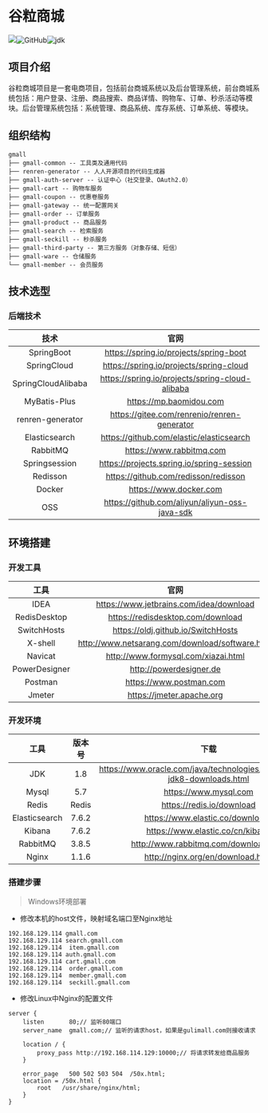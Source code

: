 # 谷粒商城

![](https://img.shields.io/badge/building-passing-green.svg)![GitHub](https://img.shields.io/badge/license-MIT-yellow.svg)![jdk](https://img.shields.io/static/v1?label=oraclejdk&message=8&color=blue)


## 项目介绍

谷粒商城项目是一套电商项目，包括前台商城系统以及后台管理系统，前台商城系统包括：用户登录、注册、商品搜索、商品详情、购物车、订单、秒杀活动等模块。后台管理系统包括：系统管理、商品系统、库存系统、订单系统、等模块。

## 组织结构

```
gmall
├── gmall-common -- 工具类及通用代码
├── renren-generator -- 人人开源项目的代码生成器
├── gmall-auth-server -- 认证中心（社交登录、OAuth2.0）
├── gmall-cart -- 购物车服务
├── gmall-coupon -- 优惠卷服务
├── gmall-gateway -- 统一配置网关
├── gmall-order -- 订单服务
├── gmall-product -- 商品服务
├── gmall-search -- 检索服务
├── gmall-seckill -- 秒杀服务
├── gmall-third-party -- 第三方服务（对象存储、短信）
├── gmall-ware -- 仓储服务
└── gmall-member -- 会员服务
```

## 技术选型

### 后端技术

|        技术         |                      官网                       |
| :----------------:  | :---------------------------------------------: |
|     SpringBoot     |    https://spring.io/projects/spring-boot      |
|    SpringCloud     |           https://spring.io/projects/spring-cloud     |
| SpringCloudAlibaba |                https://spring.io/projects/spring-cloud-alibaba |
|    MyBatis-Plus    |                             https://mp.baomidou.com             |
|  renren-generator  |    https://gitee.com/renrenio/renren-generator   |
|   Elasticsearch    |             https://github.com/elastic/elasticsearch     |
|      RabbitMQ      |                          https://www.rabbitmq.com             |
|   Springsession    |                 https://projects.spring.io/spring-session    |
|      Redisson      |                      https://github.com/redisson/redisson       |
|       Docker       |                     https://www.docker.com              |
|        OSS         |                 https://github.com/aliyun/aliyun-oss-java-sdk  |


## 环境搭建

### 开发工具

|     工具      |                         官网                       |
| :-----------: |   :---------------------------------------------: |
|     IDEA      |             https://www.jetbrains.com/idea/download     |
| RedisDesktop  |         https://redisdesktop.com/download        |
|  SwitchHosts  |             https://oldj.github.io/SwitchHosts        |
|    X-shell    |     http://www.netsarang.com/download/software.html |
|    Navicat    |          http://www.formysql.com/xiazai.html       |
| PowerDesigner |               http://powerdesigner.de             |
|    Postman    |                https://www.postman.com             |
|    Jmeter     |               https://jmeter.apache.org            |


### 开发环境

|     工具      | 版本号 |                             下载                             |
| :-----------: | :----: | :----------------------------------------------------------: |
|      JDK      |  1.8   | https://www.oracle.com/java/technologies/javase/javase-jdk8-downloads.html |
|     Mysql     |  5.7   |                    https://www.mysql.com                     |
|     Redis     | Redis  |                  https://redis.io/download                   |
| Elasticsearch | 7.6.2  |               https://www.elastic.co/downloads               |
|    Kibana     | 7.6.2  |               https://www.elastic.co/cn/kibana               |
|   RabbitMQ    | 3.8.5  |            http://www.rabbitmq.com/download.html             |
|     Nginx     | 1.1.6  |              http://nginx.org/en/download.html               |


### 搭建步骤

> Windows环境部署

- 修改本机的host文件，映射域名端口至Nginx地址

```
192.168.129.114	gmall.com
192.168.129.114	search.gmall.com
192.168.129.114  item.gmall.com
192.168.129.114 auth.gmall.com
192.168.129.114 cart.gmall.com
192.168.129.114  order.gmall.com
192.168.129.114  member.gmall.com
192.168.129.114  seckill.gmall.com
```

- 修改Linux中Nginx的配置文件

```shell
server {
    listen       80;// 监听80端口
    server_name  gmall.com;// 监听的请求host，如果是gulimall.com则接收请求

    location / {
    	proxy_pass http://192.168.114.129:10000;// 将请求转发给商品服务
    }

    error_page   500 502 503 504  /50x.html;
    location = /50x.html {
        root   /usr/share/nginx/html;
    }
}
```
